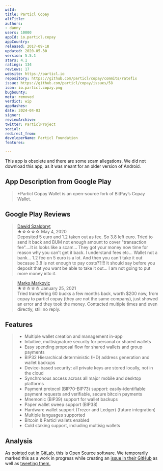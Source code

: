```yaml
---
wsId: 
title: Particl Copay
altTitle: 
authors:
- danny
users: 10000
appId: io.particl.copay
appCountry: 
released: 2017-09-18
updated: 2020-05-30
version: 5.5.1
stars: 4.1
ratings: 134
reviews: 17
website: https://particl.io
repository: https://github.com/particl/copay/commits/ratefix
issue: https://github.com/particl/copay/issues/58
icon: io.particl.copay.png
bugbounty: 
meta: removed
verdict: wip
appHashes: 
date: 2024-04-03
signer: 
reviewArchive: 
twitter: ParticlProject
social: 
redirect_from: 
developerName: Particl Foundation
features: 

---
```


This app is obsolete and there are some scam allegations. We did not download this app, as it was meant for an older version of Android.   

## App Description from Google Play 

> *Particl Copay Wallet is an open-source fork of BitPay’s Copay Wallet.

## Google Play Reviews

> [Dawid Szalobryt](https://play.google.com/store/apps/details?id=io.particl.copay)<br>
  ★☆☆☆☆ May 4, 2020 <br>
       Deposited 5 euro and 1.2 taken out as fee. So 3.8 left euro. Tried to send it back and BUM not enough amount to cover "transaction fee"....It is looks like a scam... They got your money now time for reason why you can't get it back. I understand fees etc... Wallet not a bank... 1.2 fee on 5 euro is a lot. And then you can't take it out becasue 3.8 is not enough to pay costs??!!! It should say before you deposit that you want be able to take it out... I am not going to put more money into it.

> [Marko Markovic](https://play.google.com/store/apps/details?id=io.particl.copay)<br>
  ★☆☆☆☆ January 25, 2021 <br>
       Tried transfering 60 bucks a few months back, worth $200 now, from copay to particl copay (they are not the same company), just showed an error and they took the money. Contacted multiple times and even directly, still no reply. 

## Features 

> - Multiple wallet creation and management in-app
> - Intuitive, multisignature security for personal or shared wallets
> - Easy spending proposal flow for shared wallets and group payments
> - BIP32 Hierarchical deterministic (HD) address generation and wallet backups
> - Device-based security: all private keys are stored locally, not in the cloud
> - Synchronous access across all major mobile and desktop platforms
> - Payment protocol (BIP70-BIP73) support: easily-identifiable payment requests and verifiable, secure bitcoin payments
> - Mnemonic (BIP39) support for wallet backups
> - Paper wallet sweep support (BIP38)
> - Hardware wallet support (Trezor and Ledger) (future integration)
> - Multiple languages supported
> - Bitcoin & Particl wallets enabled
> - Cold staking support, including multisig wallets

## Analysis 

As [pointed out in GitLab](https://gitlab.com/walletscrutiny/walletScrutinyCom/-/merge_requests/417#note_1354084910), this is Open Source software. We temporarily marked this as a work in progress while creating an [issue in their GitHub](https://github.com/particl/copay/issues/58) as well as [tweeting them.](https://twitter.com/BitcoinWalletz/status/1648153163382530048)  